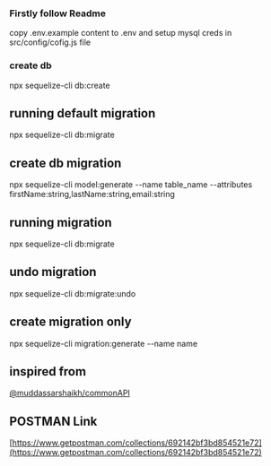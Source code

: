 ### Firstly follow Readme

copy .env.example content to .env and setup mysql creds in src/config/cofig.js file

### create db

npx sequelize-cli db:create

## running default migration

npx sequelize-cli db:migrate

## create db migration

npx sequelize-cli model:generate --name table_name --attributes firstName:string,lastName:string,email:string

## running migration

npx sequelize-cli db:migrate

## undo migration

npx sequelize-cli db:migrate:undo

## create migration only

npx sequelize-cli migration:generate --name name

## inspired from

[@muddassarshaikh/commonAPI](https://github.com/muddassarshaikh/commonAPI)

## POSTMAN Link

[https://www.getpostman.com/collections/692142bf3bd854521e72](https://www.getpostman.com/collections/692142bf3bd854521e72)
